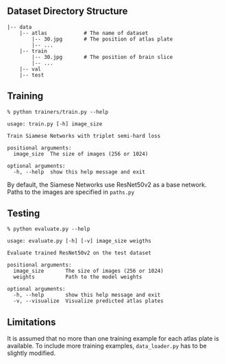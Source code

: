 ## Dataset Directory Structure
        
	|-- data
	    |-- atlas            # The name of dataset
	        |-- 30.jpg       # The position of atlas plate
            |-- ...
        |-- train
            |-- 30.jpg       # The position of brain slice
            |-- ...
        |-- val
        |-- test

## Training

`% python trainers/train.py --help `
```
usage: train.py [-h] image_size

Train Siamese Networks with triplet semi-hard loss

positional arguments:
  image_size  The size of images (256 or 1024)

optional arguments:
  -h, --help  show this help message and exit
```

By default, the Siamese Networks use ResNet50v2 as a base network. Paths to the images are specified in `paths.py`



## Testing

`% python evaluate.py --help `
```
usage: evaluate.py [-h] [-v] image_size weigths

Evaluate trained ResNet50v2 on the test dataset

positional arguments:
  image_size       The size of images (256 or 1024)
  weights          Path to the model weights

optional arguments:
  -h, --help       show this help message and exit
  -v, --visualize  Visualize predicted atlas plates
```
## Limitations

 It is assumed that no more than one training example for each atlas plate is available. 
To include more training examples, `data_loader.py` has to be slightly modified.